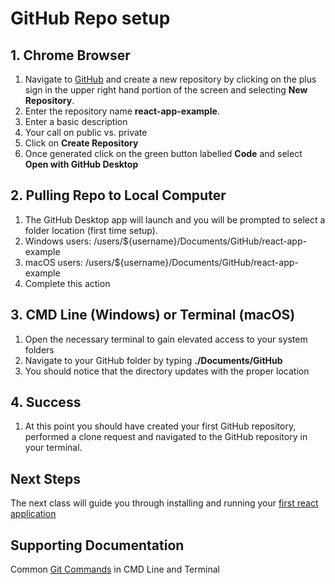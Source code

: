 # GitHub Repo setup

## 1. Chrome Browser

1. Navigate to [GitHub](https://github.com) and create a new repository by clicking
   on the plus sign in the upper right hand portion of the screen and selecting **New Repository**.
2. Enter the repository name **react-app-example**.
3. Enter a basic description
4. Your call on public vs. private
5. Click on **Create Repository**
6. Once generated click on the green button labelled **Code** and select **Open with GitHub Desktop**

## 2. Pulling Repo to Local Computer

1. The GitHub Desktop app will launch and you will be prompted to select a
   folder location (first time setup).
2. Windows users: /users/\${username}/Documents/GitHub/react-app-example
3. macOS users: /users/\${username}/Documents/GitHub/react-app-example
4. Complete this action

## 3. CMD Line (Windows) or Terminal (macOS)

1. Open the necessary terminal to gain elevated access to your system folders
2. Navigate to your GitHub folder by typing **./Documents/GitHub**
3. You should notice that the directory updates with the proper location

## 4. Success

1. At this point you should have created your first GitHub repository, performed
   a clone request and navigated to the GitHub repository in your terminal.

## Next Steps

The next class will guide you through installing and running your [first react application](../2b-create-react-app/Setup.md)

## Supporting Documentation

Common [Git Commands](./Commands.md) in CMD Line and Terminal
